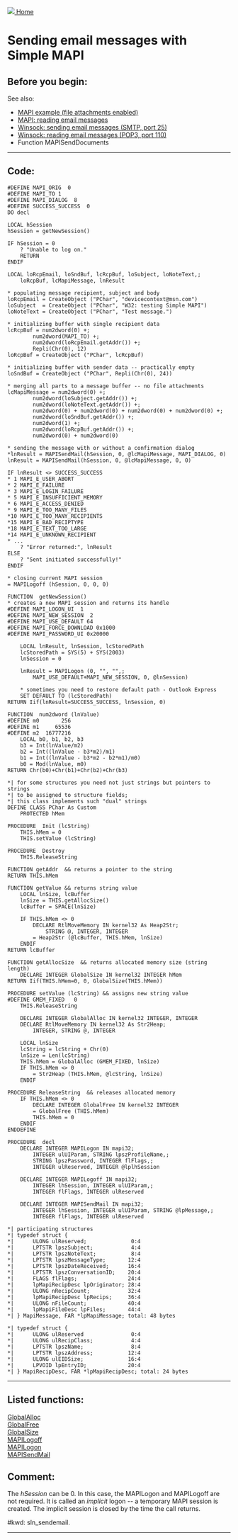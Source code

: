 [<img src="../images/home.png"> Home ](https://github.com/VFPX/Win32API)  

# Sending email messages with Simple MAPI

## Before you begin:
See also:

* [MAPI example (file attachments enabled)](sample_343.md)  
* [MAPI: reading email messages](sample_270.md)  
* [Winsock: sending email messages (SMTP, port 25)](sample_385.md)  
* [Winsock: reading email messages (POP3, port 110)](sample_388.md)  
* Function MAPISendDocuments  

  
***  


## Code:
```foxpro  
#DEFINE MAPI_ORIG  0
#DEFINE MAPI_TO 1
#DEFINE MAPI_DIALOG  8
#DEFINE SUCCESS_SUCCESS  0
DO decl

LOCAL hSession
hSession = getNewSession()

IF hSession = 0
	? "Unable to log on."
	RETURN
ENDIF

LOCAL loRcpEmail, loSndBuf, lcRcpBuf, loSubject, loNoteText,;
	loRcpBuf, lcMapiMessage, lnResult

* populating message recipient, subject and body
loRcpEmail = CreateObject ("PChar", "devicecontext@msn.com")
loSubject  = CreateObject ("PChar", "W32: testing Simple MAPI")
loNoteText = CreateObject ("PChar", "Test message.")

* initializing buffer with single recipient data
lcRcpBuf = num2dword(0) +;
		num2dword(MAPI_TO) +;
		num2dword(loRcpEmail.getAddr()) +;
		Repli(Chr(0), 12)
loRcpBuf = CreateObject ("PChar", lcRcpBuf)

* initializing buffer with sender data -- practically empty
loSndBuf = CreateObject ("PChar", Repli(Chr(0), 24))

* merging all parts to a message buffer -- no file attachments
lcMapiMessage = num2dword(0) +;
		num2dword(loSubject.getAddr()) +;
		num2dword(loNoteText.getAddr()) +;
		num2dword(0) + num2dword(0) + num2dword(0) + num2dword(0) +;
		num2dword(loSndBuf.getAddr()) +;
		num2dword(1) +;
		num2dword(loRcpBuf.getAddr()) +;
		num2dword(0) + num2dword(0)

* sending the message with or without a confirmation dialog
*lnResult = MAPISendMail(hSession, 0, @lcMapiMessage, MAPI_DIALOG, 0)
lnResult = MAPISendMail(hSession, 0, @lcMapiMessage, 0, 0)

IF lnResult <> SUCCESS_SUCCESS
* 1 MAPI_E_USER_ABORT
* 2 MAPI_E_FAILURE
* 3 MAPI_E_LOGIN_FAILURE
* 5 MAPI_E_INSUFFICIENT_MEMORY
* 6 MAPI_E_ACCESS_DENIED
* 9 MAPI_E_TOO_MANY_FILES
*10 MAPI_E_TOO_MANY_RECIPIENTS
*15 MAPI_E_BAD_RECIPTYPE
*18 MAPI_E_TEXT_TOO_LARGE
*14 MAPI_E_UNKNOWN_RECIPIENT
* ...
	? "Error returned:", lnResult
ELSE
	? "Sent initiated successfully!"
ENDIF

* closing current MAPI session
= MAPILogoff (hSession, 0, 0, 0)

FUNCTION  getNewSession()
* creates a new MAPI session and returns its handle
#DEFINE MAPI_LOGON_UI  1
#DEFINE MAPI_NEW_SESSION  2
#DEFINE MAPI_USE_DEFAULT 64
#DEFINE MAPI_FORCE_DOWNLOAD 0x1000
#DEFINE MAPI_PASSWORD_UI 0x20000

	LOCAL lnResult, lnSession, lcStoredPath
	lcStoredPath = SYS(5) + SYS(2003)
	lnSession = 0

	lnResult = MAPILogon (0, "", "",;
		MAPI_USE_DEFAULT+MAPI_NEW_SESSION, 0, @lnSession)

	* sometimes you need to restore default path - Outlook Express
	SET DEFAULT TO (lcStoredPath)
RETURN Iif(lnResult=SUCCESS_SUCCESS, lnSession, 0)

FUNCTION  num2dword (lnValue)
#DEFINE m0       256
#DEFINE m1     65536
#DEFINE m2  16777216
	LOCAL b0, b1, b2, b3
	b3 = Int(lnValue/m2)
	b2 = Int((lnValue - b3*m2)/m1)
	b1 = Int((lnValue - b3*m2 - b2*m1)/m0)
	b0 = Mod(lnValue, m0)
RETURN Chr(b0)+Chr(b1)+Chr(b2)+Chr(b3)

*| for some structures you need not just strings but pointers to strings
*| to be assigned to structure fields;
*| this class implements such "dual" strings
DEFINE CLASS PChar As Custom
	PROTECTED hMem

PROCEDURE  Init (lcString)
	THIS.hMem = 0
	THIS.setValue (lcString)

PROCEDURE  Destroy
	THIS.ReleaseString

FUNCTION getAddr  && returns a pointer to the string
RETURN THIS.hMem

FUNCTION getValue && returns string value
	LOCAL lnSize, lcBuffer
	lnSize = THIS.getAllocSize()
	lcBuffer = SPACE(lnSize)

	IF THIS.hMem <> 0
		DECLARE RtlMoveMemory IN kernel32 As Heap2Str;
			STRING @, INTEGER, INTEGER
		= Heap2Str (@lcBuffer, THIS.hMem, lnSize)
	ENDIF
RETURN lcBuffer

FUNCTION getAllocSize  && returns allocated memory size (string length)
	DECLARE INTEGER GlobalSize IN kernel32 INTEGER hMem
RETURN Iif(THIS.hMem=0, 0, GlobalSize(THIS.hMem))

PROCEDURE setValue (lcString) && assigns new string value
#DEFINE GMEM_FIXED   0
	THIS.ReleaseString

	DECLARE INTEGER GlobalAlloc IN kernel32 INTEGER, INTEGER
	DECLARE RtlMoveMemory IN kernel32 As Str2Heap;
		INTEGER, STRING @, INTEGER

	LOCAL lnSize
	lcString = lcString + Chr(0)
	lnSize = Len(lcString)
	THIS.hMem = GlobalAlloc (GMEM_FIXED, lnSize)
	IF THIS.hMem <> 0
		= Str2Heap (THIS.hMem, @lcString, lnSize)
	ENDIF

PROCEDURE ReleaseString  && releases allocated memory
	IF THIS.hMem <> 0
		DECLARE INTEGER GlobalFree IN kernel32 INTEGER
		= GlobalFree (THIS.hMem)
		THIS.hMem = 0
	ENDIF
ENDDEFINE

PROCEDURE  decl
	DECLARE INTEGER MAPILogon IN mapi32;
		INTEGER ulUIParam, STRING lpszProfileName,;
		STRING lpszPassword, INTEGER flFlags,;
		INTEGER ulReserved, INTEGER @lplhSession

	DECLARE INTEGER MAPILogoff IN mapi32;
		INTEGER lhSession, INTEGER ulUIParam,;
		INTEGER flFlags, INTEGER ulReserved

	DECLARE INTEGER MAPISendMail IN mapi32;
		INTEGER lhSession, INTEGER ulUIParam, STRING @lpMessage,;
		INTEGER flFlags, INTEGER ulReserved

*| participating structures
*| typedef struct {
*|      ULONG ulReserved;              0:4
*|      LPTSTR lpszSubject;            4:4
*|      LPTSTR lpszNoteText;           8:4
*|      LPTSTR lpszMessageType;       12:4
*|      LPTSTR lpszDateReceived;      16:4
*|      LPTSTR lpszConversationID;    20:4
*|      FLAGS flFlags;                24:4
*|      lpMapiRecipDesc lpOriginator; 28:4
*|      ULONG nRecipCount;            32:4
*|      lpMapiRecipDesc lpRecips;     36:4
*|      ULONG nFileCount;             40:4
*|      lpMapiFileDesc lpFiles;       44:4
*| } MapiMessage, FAR *lpMapiMessage; total: 48 bytes

*| typedef struct {
*|      ULONG ulReserved               0:4
*|      ULONG ulRecipClass;            4:4
*|      LPTSTR lpszName;               8:4
*|      LPTSTR lpszAddress;           12:4
*|      ULONG ulEIDSize;              16:4
*|      LPVOID lpEntryID;             20:4
*| } MapiRecipDesc, FAR *lpMapiRecipDesc; total: 24 bytes  
```  
***  


## Listed functions:
[GlobalAlloc](../libraries/kernel32/GlobalAlloc.md)  
[GlobalFree](../libraries/kernel32/GlobalFree.md)  
[GlobalSize](../libraries/kernel32/GlobalSize.md)  
[MAPILogoff](../libraries/mapi32/MAPILogoff.md)  
[MAPILogon](../libraries/mapi32/MAPILogon.md)  
[MAPISendMail](../libraries/mapi32/MAPISendMail.md)  

## Comment:
The *hSession* can be 0. In this case, the MAPILogon and MAPILogoff are not required. It is called an *implicit* logon -- a temporary MAPI session is created. The implicit session is closed by the time the call returns.  
  
  
#kwd: sln_sendemail.  
  
***  

